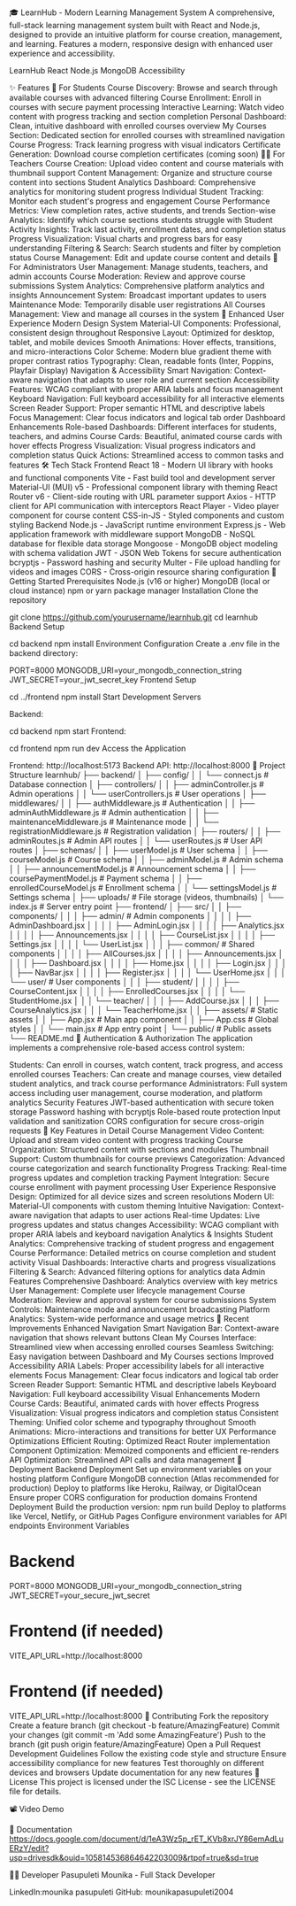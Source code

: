 🎓 LearnHub - Modern Learning Management System
A comprehensive, full-stack learning management system built with React and Node.js, designed to provide an intuitive platform for course creation, management, and learning. Features a modern, responsive design with enhanced user experience and accessibility.

LearnHub React Node.js MongoDB Accessibility

✨ Features
🎯 For Students
Course Discovery: Browse and search through available courses with advanced filtering
Course Enrollment: Enroll in courses with secure payment processing
Interactive Learning: Watch video content with progress tracking and section completion
Personal Dashboard: Clean, intuitive dashboard with enrolled courses overview
My Courses Section: Dedicated section for enrolled courses with streamlined navigation
Course Progress: Track learning progress with visual indicators
Certificate Generation: Download course completion certificates (coming soon)
👨‍🏫 For Teachers
Course Creation: Upload video content and course materials with thumbnail support
Content Management: Organize and structure course content into sections
Student Analytics Dashboard: Comprehensive analytics for monitoring student progress
Individual Student Tracking: Monitor each student's progress and engagement
Course Performance Metrics: View completion rates, active students, and trends
Section-wise Analytics: Identify which course sections students struggle with
Student Activity Insights: Track last activity, enrollment dates, and completion status
Progress Visualization: Visual charts and progress bars for easy understanding
Filtering & Search: Search students and filter by completion status
Course Management: Edit and update course content and details
🔧 For Administrators
User Management: Manage students, teachers, and admin accounts
Course Moderation: Review and approve course submissions
System Analytics: Comprehensive platform analytics and insights
Announcement System: Broadcast important updates to users
Maintenance Mode: Temporarily disable user registrations
All Courses Management: View and manage all courses in the system
🎨 Enhanced User Experience
Modern Design System
Material-UI Components: Professional, consistent design throughout
Responsive Layout: Optimized for desktop, tablet, and mobile devices
Smooth Animations: Hover effects, transitions, and micro-interactions
Color Scheme: Modern blue gradient theme with proper contrast ratios
Typography: Clean, readable fonts (Inter, Poppins, Playfair Display)
Navigation & Accessibility
Smart Navigation: Context-aware navigation that adapts to user role and current section
Accessibility Features: WCAG compliant with proper ARIA labels and focus management
Keyboard Navigation: Full keyboard accessibility for all interactive elements
Screen Reader Support: Proper semantic HTML and descriptive labels
Focus Management: Clear focus indicators and logical tab order
Dashboard Enhancements
Role-based Dashboards: Different interfaces for students, teachers, and admins
Course Cards: Beautiful, animated course cards with hover effects
Progress Visualization: Visual progress indicators and completion status
Quick Actions: Streamlined access to common tasks and features
🛠️ Tech Stack
Frontend
React 18 - Modern UI library with hooks and functional components
Vite - Fast build tool and development server
Material-UI (MUI) v5 - Professional component library with theming
React Router v6 - Client-side routing with URL parameter support
Axios - HTTP client for API communication with interceptors
React Player - Video player component for course content
CSS-in-JS - Styled components and custom styling
Backend
Node.js - JavaScript runtime environment
Express.js - Web application framework with middleware support
MongoDB - NoSQL database for flexible data storage
Mongoose - MongoDB object modeling with schema validation
JWT - JSON Web Tokens for secure authentication
bcryptjs - Password hashing and security
Multer - File upload handling for videos and images
CORS - Cross-origin resource sharing configuration
🚀 Getting Started
Prerequisites
Node.js (v16 or higher)
MongoDB (local or cloud instance)
npm or yarn package manager
Installation
Clone the repository

git clone https://github.com/yourusername/learnhub.git
cd learnhub
Backend Setup

cd backend
npm install
Environment Configuration Create a .env file in the backend directory:

PORT=8000
MONGODB_URI=your_mongodb_connection_string
JWT_SECRET=your_jwt_secret_key
Frontend Setup

cd ../frontend
npm install
Start Development Servers

Backend:

cd backend
npm start
Frontend:

cd frontend
npm run dev
Access the Application

Frontend: http://localhost:5173
Backend API: http://localhost:8000
📁 Project Structure
learnhub/
├── backend/
│   ├── config/
│   │   └── connect.js              # Database connection
│   ├── controllers/
│   │   ├── adminController.js      # Admin operations
│   │   └── userControllers.js      # User operations
│   ├── middlewares/
│   │   ├── authMiddleware.js       # Authentication
│   │   ├── adminAuthMiddleware.js  # Admin authentication
│   │   ├── maintenanceMiddleware.js # Maintenance mode
│   │   └── registrationMiddleware.js # Registration validation
│   ├── routers/
│   │   ├── adminRoutes.js          # Admin API routes
│   │   └── userRoutes.js           # User API routes
│   ├── schemas/
│   │   ├── userModel.js            # User schema
│   │   ├── courseModel.js          # Course schema
│   │   ├── adminModel.js           # Admin schema
│   │   ├── announcementModel.js    # Announcement schema
│   │   ├── coursePaymentModel.js   # Payment schema
│   │   ├── enrolledCourseModel.js  # Enrollment schema
│   │   └── settingsModel.js        # Settings schema
│   ├── uploads/                    # File storage (videos, thumbnails)
│   └── index.js                    # Server entry point
├── frontend/
│   ├── src/
│   │   ├── components/
│   │   │   ├── admin/              # Admin components
│   │   │   │   ├── AdminDashboard.jsx
│   │   │   │   ├── AdminLogin.jsx
│   │   │   │   ├── Analytics.jsx
│   │   │   │   ├── Announcements.jsx
│   │   │   │   ├── CourseList.jsx
│   │   │   │   ├── Settings.jsx
│   │   │   │   └── UserList.jsx
│   │   │   ├── common/             # Shared components
│   │   │   │   ├── AllCourses.jsx
│   │   │   │   ├── Announcements.jsx
│   │   │   │   ├── Dashboard.jsx
│   │   │   │   ├── Home.jsx
│   │   │   │   ├── Login.jsx
│   │   │   │   ├── NavBar.jsx
│   │   │   │   ├── Register.jsx
│   │   │   │   └── UserHome.jsx
│   │   │   └── user/               # User components
│   │   │       ├── student/
│   │   │       │   ├── CourseContent.jsx
│   │   │       │   ├── EnrolledCourses.jsx
│   │   │       │   └── StudentHome.jsx
│   │   │       └── teacher/
│   │   │           ├── AddCourse.jsx
│   │   │           ├── CourseAnalytics.jsx
│   │   │           └── TeacherHome.jsx
│   │   ├── assets/                 # Static assets
│   │   ├── App.jsx                 # Main app component
│   │   ├── App.css                 # Global styles
│   │   └── main.jsx                # App entry point
│   └── public/                     # Public assets
└── README.md
🔐 Authentication & Authorization
The application implements a comprehensive role-based access control system:

Students: Can enroll in courses, watch content, track progress, and access enrolled courses
Teachers: Can create and manage courses, view detailed student analytics, and track course performance
Administrators: Full system access including user management, course moderation, and platform analytics
Security Features
JWT-based authentication with secure token storage
Password hashing with bcryptjs
Role-based route protection
Input validation and sanitization
CORS configuration for secure cross-origin requests
📱 Key Features in Detail
Course Management
Video Content: Upload and stream video content with progress tracking
Course Organization: Structured content with sections and modules
Thumbnail Support: Custom thumbnails for course previews
Categorization: Advanced course categorization and search functionality
Progress Tracking: Real-time progress updates and completion tracking
Payment Integration: Secure course enrollment with payment processing
User Experience
Responsive Design: Optimized for all device sizes and screen resolutions
Modern UI: Material-UI components with custom theming
Intuitive Navigation: Context-aware navigation that adapts to user actions
Real-time Updates: Live progress updates and status changes
Accessibility: WCAG compliant with proper ARIA labels and keyboard navigation
Analytics & Insights
Student Analytics: Comprehensive tracking of student progress and engagement
Course Performance: Detailed metrics on course completion and student activity
Visual Dashboards: Interactive charts and progress visualizations
Filtering & Search: Advanced filtering options for analytics data
Admin Features
Comprehensive Dashboard: Analytics overview with key metrics
User Management: Complete user lifecycle management
Course Moderation: Review and approval system for course submissions
System Controls: Maintenance mode and announcement broadcasting
Platform Analytics: System-wide performance and usage metrics
🎯 Recent Improvements
Enhanced Navigation
Smart Navigation Bar: Context-aware navigation that shows relevant buttons
Clean My Courses Interface: Streamlined view when accessing enrolled courses
Seamless Switching: Easy navigation between Dashboard and My Courses sections
Improved Accessibility
ARIA Labels: Proper accessibility labels for all interactive elements
Focus Management: Clear focus indicators and logical tab order
Screen Reader Support: Semantic HTML and descriptive labels
Keyboard Navigation: Full keyboard accessibility
Visual Enhancements
Modern Course Cards: Beautiful, animated cards with hover effects
Progress Visualization: Visual progress indicators and completion status
Consistent Theming: Unified color scheme and typography throughout
Smooth Animations: Micro-interactions and transitions for better UX
Performance Optimizations
Efficient Routing: Optimized React Router implementation
Component Optimization: Memoized components and efficient re-renders
API Optimization: Streamlined API calls and data management
🚀 Deployment
Backend Deployment
Set up environment variables on your hosting platform
Configure MongoDB connection (Atlas recommended for production)
Deploy to platforms like Heroku, Railway, or DigitalOcean
Ensure proper CORS configuration for production domains
Frontend Deployment
Build the production version: npm run build
Deploy to platforms like Vercel, Netlify, or GitHub Pages
Configure environment variables for API endpoints
Environment Variables
# Backend
PORT=8000
MONGODB_URI=your_mongodb_connection_string
JWT_SECRET=your_secure_jwt_secret

# Frontend (if needed)
VITE_API_URL=http://localhost:8000

# Frontend (if needed)
VITE_API_URL=http://localhost:8000
🤝 Contributing
Fork the repository
Create a feature branch (git checkout -b feature/AmazingFeature)
Commit your changes (git commit -m 'Add some AmazingFeature')
Push to the branch (git push origin feature/AmazingFeature)
Open a Pull Request
Development Guidelines
Follow the existing code style and structure
Ensure accessibility compliance for new features
Test thoroughly on different devices and browsers
Update documentation for any new features
📝 License
This project is licensed under the ISC License - see the LICENSE file for details.

📽️ Video Demo

📄 Documentation
https://docs.google.com/document/d/1eA3Wz5p_rET_KVb8xrJY86emAdLuERzY/edit?usp=drivesdk&ouid=105814536864642203009&rtpof=true&sd=true

👨‍💻 Developer
Pasupuleti Mounika - Full Stack Developer

LinkedIn:mounika pasupuleti
GitHub: mounikapasupuleti2004
